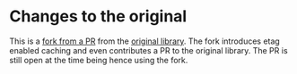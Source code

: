 # Changes to the original

This is a [fork from a PR](https://github.com/hurshi/dio-http-cache/pull/32) from the [original library]((https://github.com/hurshi/dio-http-cache)). The fork introduces etag enabled caching and even contributes a PR to the original library. The PR is still open at the time being hence using the fork.